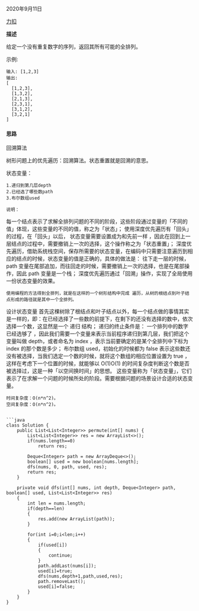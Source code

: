 2020年9月11日

[力扣](https://leetcode-cn.com/problems/permutations/)

**描述**

给定一个没有重复数字的序列，返回其所有可能的全排列。

示例:
```
输入: [1,2,3]
输出:
[
  [1,2,3],
  [1,3,2],
  [2,1,3],
  [2,3,1],
  [3,1,2],
  [3,2,1]
]
```

#### 思路

回溯算法

树形问题上的优先遍历：回溯算法。状态重置就是回溯的意思。

状态变量：
```
1.递归到第几层depth
2.已经选了哪些数path
3.布尔数组used

说明：
```
每一个结点表示了求解全排列问题的不同的阶段，这些阶段通过变量的「不同的值」体现，这些变量的不同的值，称之为「状态」；
使用深度优先遍历有「回头」的过程，在「回头」以后， 状态变量需要设置成为和先前一样 ，因此在回到上一层结点的过程中，需要撤销上一次的选择，这个操作称之为「状态重置」；
深度优先遍历，借助系统栈空间，保存所需要的状态变量，在编码中只需要注意遍历到相应的结点的时候，状态变量的值是正确的，具体的做法是：
往下走一层的时候，path 变量在尾部追加，而往回走的时候，需要撤销上一次的选择，也是在尾部操作，因此 path 变量是一个栈；
深度优先遍历通过「回溯」操作，实现了全局使用一份状态变量的效果。
```
使用编程的方法得到全排列，就是在这样的一个树形结构中完成 遍历，从树的根结点到叶子结点形成的路径就是其中一个全排列。
```
设计状态变量
首先这棵树除了根结点和叶子结点以外，每一个结点做的事情其实是一样的，即：在已经选择了一些数的前提下，在剩下的还没有选择的数中，依次选择一个数，这显然是一个 递归 结构；
递归的终止条件是： 一个排列中的数字已经选够了 ，因此我们需要一个变量来表示当前程序递归到第几层，我们把这个变量叫做 depth，或者命名为 index ，表示当前要确定的是某个全排列中下标为 index 的那个数是多少；
布尔数组 used，初始化的时候都为 false 表示这些数还没有被选择，当我们选定一个数的时候，就将这个数组的相应位置设置为 true ，这样在考虑下一个位置的时候，就能够以 O(1)O(1) 的时间复杂度判断这个数是否被选择过，这是一种「以空间换时间」的思想。
这些变量称为「状态变量」，它们表示了在求解一个问题的时候所处的阶段。需要根据问题的场景设计合适的状态变量。
```
时间复杂度：O(n*n^2)。
空间复杂度：O(n*n^2)。


```java
class Solution {
    public List<List<Integer>> permute(int[] nums) {
        List<List<Integer>> res = new ArrayList<>();
        if(nums.length==0)
            return res;
        
        Deque<Integer> path = new ArrayDeque<>();
        boolean[] used = new boolean[nums.length];
        dfs(nums, 0, path, used, res);
        return res;
    }

    private void dfs(int[] nums, int depth, Deque<Integer> path, boolean[] used, List<List<Integer>> res)
    {
        int len = nums.length;
        if(depth==len)
        {
            res.add(new ArrayList(path));
        }

        for(int i=0;i<len;i++)
        {
            if(used[i])
            {
                continue;
            }
            path.addLast(nums[i]);
            used[i]=true;
            dfs(nums,depth+1,path,used,res);
            path.removeLast();
            used[i]=false;
        }
    }
}
```

